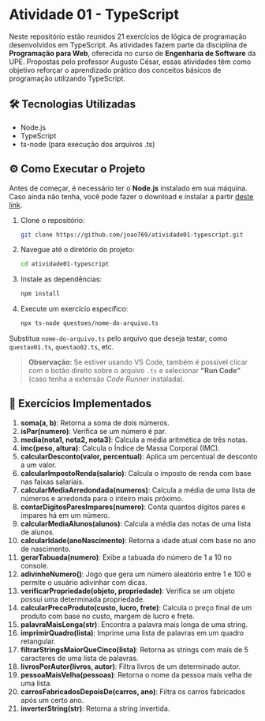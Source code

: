 # Atividade 01 - TypeScript

Neste repositório estão reunidos 21 exercícios de lógica de programação desenvolvidos em TypeScript. As atividades fazem parte da disciplina de **Programação para Web**, oferecida no curso de **Engenharia de Software** da UPE. Propostas pelo professor Augusto César, essas atividades têm como objetivo reforçar o aprendizado prático dos conceitos básicos de programação utilizando TypeScript.

## 🛠️ Tecnologias Utilizadas

- Node.js
- TypeScript
- ts-node (para execução dos arquivos .ts)

## ⚙️ Como Executar o Projeto

Antes de começar, é necessário ter o **Node.js** instalado em sua máquina. Caso ainda não tenha, você pode fazer o download e instalar a partir [deste link](https://nodejs.org/en/download/).

1. Clone o repositório:

    ```bash
    git clone https://github.com/joao769/atividade01-typescript.git
    ```

2. Navegue até o diretório do projeto:

    ```bash
    cd atividade01-typescript
    ```

3. Instale as dependências:

    ```bash
    npm install
    ```

4. Execute um exercício específico:

    ```bash
    npx ts-node questoes/nome-do-arquivo.ts
    ```

Substitua `nome-do-arquivo.ts` pelo arquivo que deseja testar, como `questao01.ts`, `questao02.ts`, etc.

> **Observação:** Se estiver usando VS Code, também é possível clicar com o botão direito sobre o arquivo `.ts` e selecionar **"Run Code"** (caso tenha a extensão _Code Runner_ instalada).

## 📘 Exercícios Implementados

1. **soma(a, b)**: Retorna a soma de dois números.
2. **isPar(numero)**: Verifica se um número é par.
3. **media(nota1, nota2, nota3)**: Calcula a média aritmética de três notas.
4. **imc(peso, altura)**: Calcula o Índice de Massa Corporal (IMC).
5. **calcularDesconto(valor, percentual)**: Aplica um percentual de desconto a um valor.
6. **calcularImpostoRenda(salario)**: Calcula o imposto de renda com base nas faixas salariais.
7. **calcularMediaArredondada(numeros)**: Calcula a média de uma lista de números e arredonda para o inteiro mais próximo.
8. **contarDigitosParesImpares(numero)**: Conta quantos dígitos pares e ímpares há em um número.
9. **calcularMediaAlunos(alunos)**: Calcula a média das notas de uma lista de alunos.
10. **calcularIdade(anoNascimento)**: Retorna a idade atual com base no ano de nascimento.
11. **gerarTabuada(numero)**: Exibe a tabuada do número de 1 a 10 no console.
12. **adivinheNumero()**: Jogo que gera um número aleatório entre 1 e 100 e permite o usuário adivinhar com dicas.
13. **verificarPropriedade(objeto, propriedade)**: Verifica se um objeto possui uma determinada propriedade.
14. **calcularPrecoProduto(custo, lucro, frete)**: Calcula o preço final de um produto com base no custo, margem de lucro e frete.
15. **palavraMaisLonga(str)**: Encontra a palavra mais longa de uma string.
16. **imprimirQuadro(lista)**: Imprime uma lista de palavras em um quadro retangular.
17. **filtrarStringsMaiorQueCinco(lista)**: Retorna as strings com mais de 5 caracteres de uma lista de palavras.
18. **livrosPorAutor(livros, autor)**: Filtra livros de um determinado autor.
19. **pessoaMaisVelha(pessoas)**: Retorna o nome da pessoa mais velha de uma lista.
20. **carrosFabricadosDepoisDe(carros, ano)**: Filtra os carros fabricados após um certo ano.
21. **inverterString(str)**: Retorna a string invertida.